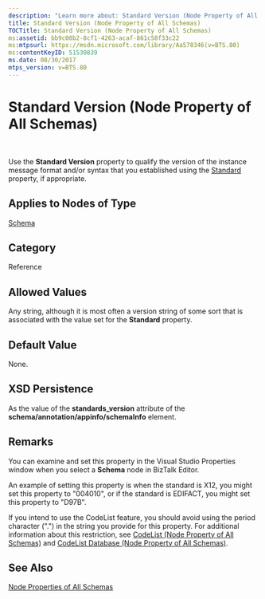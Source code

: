 ```yaml
---
description: "Learn more about: Standard Version (Node Property of All Schemas)"
title: Standard Version (Node Property of All Schemas)
TOCTitle: Standard Version (Node Property of All Schemas)
ms:assetid: bb9c08b2-8cf1-4263-acaf-861c58f33c22
ms:mtpsurl: https://msdn.microsoft.com/library/Aa578346(v=BTS.80)
ms:contentKeyID: 51530839
ms.date: 08/30/2017
mtps_version: v=BTS.80
---
```


# Standard Version (Node Property of All Schemas)

 

Use the **Standard Version** property to qualify the version of the instance message format and/or syntax that you established using the [Standard](standard-node-property-of-all-schemas.md) property, if appropriate.

## Applies to Nodes of Type

[Schema](schema-node-properties.md)

## Category

Reference

## Allowed Values

Any string, although it is most often a version string of some sort that is associated with the value set for the **Standard** property.

## Default Value

None.

## XSD Persistence

As the value of the **standards\_version** attribute of the **schema/annotation/appinfo/schemaInfo** element.

## Remarks

You can examine and set this property in the Visual Studio Properties window when you select a **Schema** node in BizTalk Editor.

An example of setting this property is when the standard is X12, you might set this property to "004010", or if the standard is EDIFACT, you might set this property to "D97B".

If you intend to use the CodeList feature, you should avoid using the period character (".") in the string you provide for this property. For additional information about this restriction, see [CodeList (Node Property of All Schemas)](codelist-node-property-of-all-schemas.md) and [CodeList Database (Node Property of All Schemas)](codelist-database-node-property-of-all-schemas.md).

## See Also

[Node Properties of All Schemas](node-properties-of-all-schemas.md)

